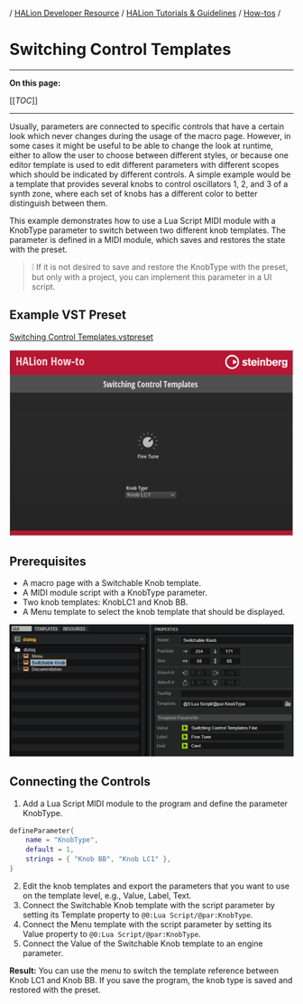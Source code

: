/ [HALion Developer Resource](../../HALion-Developer-Resource.md) / [HALion Tutorials & Guidelines](./HALion-Tutorials-Guidelines.md) / [How-tos](./How-tos.md) /

# Switching Control Templates

---

**On this page:**

[[_TOC_]]

---

Usually, parameters are connected to specific controls that have a certain look which never changes during the usage of the macro page. However, in some cases it might be useful to be able to change the look at runtime, either to allow the user to choose between different styles, or because one editor template is used to edit different parameters with different scopes which should be indicated by different controls. A simple example would be a template that provides several knobs to control oscillators 1, 2, and 3 of a synth zone, where each set of knobs has a different color to better distinguish between them.

This example demonstrates how to use a Lua Script MIDI module with a KnobType parameter to switch between two different knob templates. The parameter is defined in a MIDI module, which saves and restores the state with the preset. 

>&#10069; If it is not desired to save and restore the KnobType with the preset, but only with a project, you can implement this parameter in a UI script.

## Example VST Preset

[Switching Control Templates.vstpreset](../vstpresets/Switching%20Control%20Templates.vstpreset)

![Switching Control Templates](../images/Switching-Control-Templates.png)

## Prerequisites

* A macro page with a Switchable Knob template.
* A MIDI module script with a KnobType parameter.
* Two knob templates: KnobLC1 and Knob BB.
* A Menu template to select the knob template that should be displayed.

![Switcing Control Templates GUI Tree](../images/Switching-Control-Templates-GUI-Tree.png)

## Connecting the Controls

1. Add a Lua Script MIDI module to the program and define the parameter KnobType.

```lua
defineParameter{
    name = "KnobType",
    default = 1,
    strings = { "Knob BB", "Knob LC1" },
}
```

2. Edit the knob templates and export the parameters that you want to use on the template level, e.g., Value, Label, Text.
2. Connect the Switchable Knob template with the script parameter by setting its Template property to ``@0:Lua Script/@par:KnobType``.
2. Connect the Menu template with the script parameter by setting its Value property to ``@0:Lua Script/@par:KnobType``.
2. Connect the Value of the Switchable Knob template to an engine parameter.

**Result:** You can use the menu to switch the template reference between Knob LC1 and Knob BB. If you save the program,
the knob type is saved and restored with the preset.

